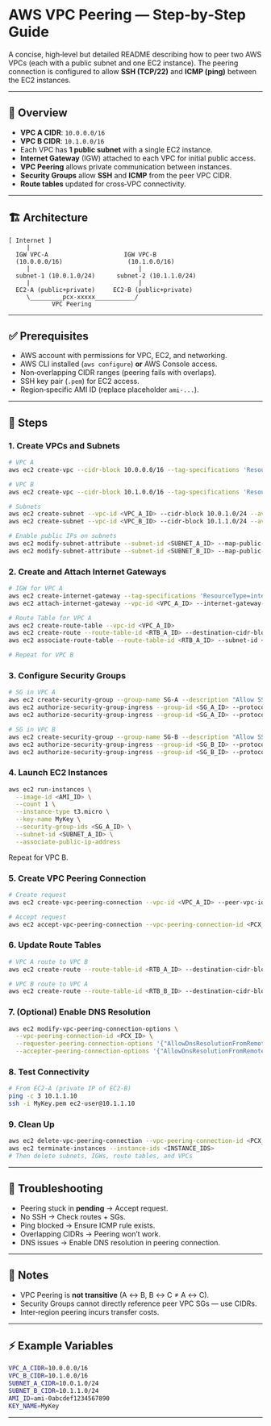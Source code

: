 # AWS VPC Peering — Step‑by‑Step Guide

A concise, high‑level but detailed README describing how to peer two AWS VPCs (each with a public subnet and one EC2 instance). The peering connection is configured to allow **SSH (TCP/22)** and **ICMP (ping)** between the EC2 instances.

---

## 📘 Overview

* **VPC A CIDR**: `10.0.0.0/16`
* **VPC B CIDR**: `10.1.0.0/16`
* Each VPC has **1 public subnet** with a single EC2 instance.
* **Internet Gateway** (IGW) attached to each VPC for initial public access.
* **VPC Peering** allows private communication between instances.
* **Security Groups** allow **SSH** and **ICMP** from the peer VPC CIDR.
* **Route tables** updated for cross‑VPC connectivity.

---

## 🏗️ Architecture

```
[ Internet ]
     |
  IGW VPC-A                     IGW VPC-B
  (10.0.0.0/16)                  (10.1.0.0/16)
     |                              |
  subnet-1 (10.0.1.0/24)      subnet-2 (10.1.1.0/24)
     |                              |
  EC2-A (public+private)     EC2-B (public+private)
     \_________pcx-xxxxx___________/
            VPC Peering
```

---

## ✅ Prerequisites

* AWS account with permissions for VPC, EC2, and networking.
* AWS CLI installed (`aws configure`) **or** AWS Console access.
* Non‑overlapping CIDR ranges (peering fails with overlaps).
* SSH key pair (`.pem`) for EC2 access.
* Region‑specific AMI ID (replace placeholder `ami-...`).

---

## 🚀 Steps

### 1. Create VPCs and Subnets

```bash
# VPC A
aws ec2 create-vpc --cidr-block 10.0.0.0/16 --tag-specifications 'ResourceType=vpc,Tags=[{Key=Name,Value=VPC-A}]'

# VPC B
aws ec2 create-vpc --cidr-block 10.1.0.0/16 --tag-specifications 'ResourceType=vpc,Tags=[{Key=Name,Value=VPC-B}]'

# Subnets
aws ec2 create-subnet --vpc-id <VPC_A_ID> --cidr-block 10.0.1.0/24 --availability-zone <AZ>
aws ec2 create-subnet --vpc-id <VPC_B_ID> --cidr-block 10.1.1.0/24 --availability-zone <AZ>

# Enable public IPs on subnets
aws ec2 modify-subnet-attribute --subnet-id <SUBNET_A_ID> --map-public-ip-on-launch
aws ec2 modify-subnet-attribute --subnet-id <SUBNET_B_ID> --map-public-ip-on-launch
```

### 2. Create and Attach Internet Gateways

```bash
# IGW for VPC A
aws ec2 create-internet-gateway --tag-specifications 'ResourceType=internet-gateway,Tags=[{Key=Name,Value=VPC-A-IGW}]'
aws ec2 attach-internet-gateway --vpc-id <VPC_A_ID> --internet-gateway-id <IGW_A_ID>

# Route Table for VPC A
aws ec2 create-route-table --vpc-id <VPC_A_ID>
aws ec2 create-route --route-table-id <RTB_A_ID> --destination-cidr-block 0.0.0.0/0 --gateway-id <IGW_A_ID>
aws ec2 associate-route-table --route-table-id <RTB_A_ID> --subnet-id <SUBNET_A_ID>

# Repeat for VPC B
```

### 3. Configure Security Groups

```bash
# SG in VPC A
aws ec2 create-security-group --group-name SG-A --description "Allow SSH & ICMP from VPC B" --vpc-id <VPC_A_ID>
aws ec2 authorize-security-group-ingress --group-id <SG_A_ID> --protocol tcp --port 22 --cidr 10.1.0.0/16
aws ec2 authorize-security-group-ingress --group-id <SG_A_ID> --protocol icmp --port -1 --cidr 10.1.0.0/16

# SG in VPC B
aws ec2 create-security-group --group-name SG-B --description "Allow SSH & ICMP from VPC A" --vpc-id <VPC_B_ID>
aws ec2 authorize-security-group-ingress --group-id <SG_B_ID> --protocol tcp --port 22 --cidr 10.0.0.0/16
aws ec2 authorize-security-group-ingress --group-id <SG_B_ID> --protocol icmp --port -1 --cidr 10.0.0.0/16
```

### 4. Launch EC2 Instances

```bash
aws ec2 run-instances \
  --image-id <AMI_ID> \
  --count 1 \
  --instance-type t3.micro \
  --key-name MyKey \
  --security-group-ids <SG_A_ID> \
  --subnet-id <SUBNET_A_ID> \
  --associate-public-ip-address
```

Repeat for VPC B.

### 5. Create VPC Peering Connection

```bash
# Create request
aws ec2 create-vpc-peering-connection --vpc-id <VPC_A_ID> --peer-vpc-id <VPC_B_ID>

# Accept request
aws ec2 accept-vpc-peering-connection --vpc-peering-connection-id <PCX_ID>
```

### 6. Update Route Tables

```bash
# VPC A route to VPC B
aws ec2 create-route --route-table-id <RTB_A_ID> --destination-cidr-block 10.1.0.0/16 --vpc-peering-connection-id <PCX_ID>

# VPC B route to VPC A
aws ec2 create-route --route-table-id <RTB_B_ID> --destination-cidr-block 10.0.0.0/16 --vpc-peering-connection-id <PCX_ID>
```

### 7. (Optional) Enable DNS Resolution

```bash
aws ec2 modify-vpc-peering-connection-options \
  --vpc-peering-connection-id <PCX_ID> \
  --requester-peering-connection-options '{"AllowDnsResolutionFromRemoteVpc":true}' \
  --accepter-peering-connection-options '{"AllowDnsResolutionFromRemoteVpc":true}'
```

### 8. Test Connectivity

```bash
# From EC2-A (private IP of EC2-B)
ping -c 3 10.1.1.10
ssh -i MyKey.pem ec2-user@10.1.1.10
```

### 9. Clean Up

```bash
aws ec2 delete-vpc-peering-connection --vpc-peering-connection-id <PCX_ID>
aws ec2 terminate-instances --instance-ids <INSTANCE_IDS>
# Then delete subnets, IGWs, route tables, and VPCs
```

---

## 🔧 Troubleshooting

* Peering stuck in **pending** → Accept request.
* No SSH → Check routes + SGs.
* Ping blocked → Ensure ICMP rule exists.
* Overlapping CIDRs → Peering won’t work.
* DNS issues → Enable DNS resolution in peering connection.

---

## 📌 Notes

* VPC Peering is **not transitive** (A ↔ B, B ↔ C ≠ A ↔ C).
* Security Groups cannot directly reference peer VPC SGs — use CIDRs.
* Inter‑region peering incurs transfer costs.

---

## ⚡ Example Variables

```bash
VPC_A_CIDR=10.0.0.0/16
VPC_B_CIDR=10.1.0.0/16
SUBNET_A_CIDR=10.0.1.0/24
SUBNET_B_CIDR=10.1.1.0/24
AMI_ID=ami-0abcdef1234567890
KEY_NAME=MyKey
```

---

